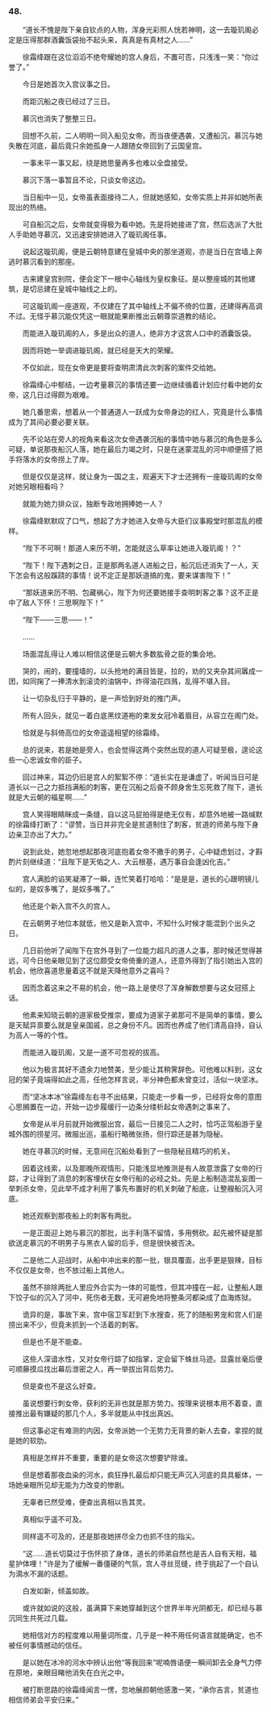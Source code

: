 ### 48.

　　“道长不愧是陛下亲自钦点的人物，浑身光彩照人恍若神明，这一去璇玑阁必定是压得那群酒囊饭袋抬不起头来，真真是有真材之人……”

　　徐霜绛跟在这位滔滔不绝夸耀她的宫人身后，不置可否，只浅浅一笑：“你过誉了。”

　　今日是她首次入宫议事之日。

　　而距沉船之夜已经过了三日。

　　慕沉也消失了整整三日。

　　回想不久前，二人明明一同入船见女帝。而当夜便遇袭，又遭船沉，慕沉与她失散在河底，最后竟只余她孤身一人跟随女帝回到了云国皇宫。

　　一事未平一事又起，绕是她思量再多也难以全盘接受。

　　慕沉下落一事暂且不论，只谈女帝这边。

　　当日船中一见，女帝虽表面接待二人，但就她感知，女帝实质上并非如她所表现出的热络。

　　可自船沉之后，女帝就变得极为看中她。先是将她接进了宫，然后选派了大批人手助她寻慕沉，又迅速安排她进入了璇玑阁任事。

　　说起这璇玑阁，便是云朝特意建在皇城中央的那坐道观，亦是当日在宫墙上奔逃时慕沉看到的那座。

　　古来建皇宫别院，便会定下一根中心轴线为皇权象征。是以整座城的其他建筑，是切忌建在皇城中轴线之上的。

　　可这璇玑阁一座道观，不仅建在了其中轴线上不偏不倚的位置，还建得再高调不过。无怪乎慕沉能仅凭这一眼就能果断推出云朝尊崇道教的结论。

　　而能进入璇玑阁的人，多是出众的道人，绝非方才这宫人口中的酒囊饭袋。

　　因而将她一举调进璇玑阁，就已经是天大的荣耀。

　　不仅如此，现在女帝更是要将查明肃清此次刺客的案件交给她。

　　徐霜绛心中郁结，一边考量慕沉的事情还要一边继续循着计划应付看中她的女帝，这几日过得颇为艰难。

　　她几番思索，想着从一个普通道人一跃成为女帝身边的红人，究竟是什么事情成为了其间必要必要关联。

　　先不论站在旁人的视角来看这次女帝遇袭沉船的事情中她与慕沉的角色是多么可疑，单说那夜船沉人落，她在最后力竭之时，只是在迷蒙混乱的河中顺便搭了把手将落水的女帝捞上了岸。

　　但是仅仅是这样，就让身为一国之主，观遍天下才士还拥有一座璇玑阁的女帝对她另眼相看吗？

　　就能为她力排众议，独断专政地拥捧她一人？

　　徐霜绛默默叹了口气，想起了方才她进入女帝与大臣们议事殿堂时那混乱的模样。

　　“陛下不可啊！那道人来历不明，怎能就这么草率让她进入璇玑阁！？”

　　“陛下！陛下遇刺之日，正是那两名道人进船之日，船沉后还消失了一人，天下怎会有这般蹊跷的事情！说不定正是那妖道搞的鬼，要来谋害陛下！”

　　“那妖道来历不明、包藏祸心，陛下为何还要她接手查明刺客之事？这不正是中了敌人下怀！三思啊陛下！”

　　“陛下——三思——！”

　　……

　　场面混乱得让人难以相信这便是云朝大多数肱骨之臣的集会地。

　　哭的，闹的，要撞墙的，以头抢地的满目皆是，拉的，劝的又夹杂其间羼成一团，如同掬了一捧清水到滚烫的油锅中，炸得油花四溅，乱得不堪入目。

　　让一切杂乱归于平静的，是一声恰到好处的推门声。

　　所有人回头，就见一着白底黑纹道袍的束发女冠冷着眉目，从容立在阁门处。

　　恰就是与斜倚高位的女帝遥遥相望的徐霜绛。

　　总的说来，若是她是旁人，也会觉得这两个突然出现的道人可疑至极，遑论这些一心忠诚女帝的臣子。

　　回过神来，耳边仍旧是宫人的絮絮不停：“道长实在是谦虚了，听闻当日可是道长以一己之力抵挡满船的刺客，更在沉船之后奋不顾身舍生忘死救了陛下，道长就是大云朝的福星啊……”

　　宫人笑得眼睛眯成一条缝，自以这马屁拍得是绝无仅有，却意外地被一路缄默的徐霜绛打断了：“谬赞，当日并非完全是贫道制住了刺客，贫道的师弟与陛下身边亲卫亦出了大力。”

　　说到此处，她忽地想起那夜河底抱着女帝不撒手的男子，心中疑虑划过，才斟酌片刻继续道：“且陛下是天佑之人、大云根基，遇万事自会逢凶化吉。”

　　宫人满脸的谄笑凝滞了一瞬，连忙笑着打哈哈：“是是是，道长的心跟明镜儿似的，是奴多嘴了，是奴多嘴了。”

　　他还是个新入宫不久的宫人。

　　在云朝男子地位本就低，他又是新入宫中，不知什么时候才能混到个出头之日。

　　几日前他听了闻陛下在宫外寻到了一位能力超凡的道人之事，那时候还觉得甚远，可今日他亲眼见到了这位颇受女帝倚重的道人，还意外得到了指引她出入宫的机会，他欣喜道思量着这不就是天降他意外之喜吗？

　　因而念着这来之不易的机会，他一路上是使尽了浑身解数想要与这女冠搭上话。

　　他素来知晓云朝的道家极受推崇，要成为道家子弟那可不是简单的事情，要么是天赋异禀要么就是皇亲国戚，总之身份不凡。因而也养成了他们清高自持，自认为高人一等的个性。

　　而能进入璇玑阁，又是一道不可忽视的拔高。

　　他以为极言其好不遗余力地赞美，至少能让其稍霁辞色。可他难以料到，这女冠的架子竟端得如此之高，任他怎样言说，半分神色都未曾变过，活似一块坚冰。

　　而“坚冰本冰”徐霜绛左右寻不出结果，只能走一步看一步，已经将女帝的意图心思搁置在一边，开始一边步履缓行一边条分缕析起女帝遇刺之事来了。

　　女帝是从半月前就开始微服出宫，最后一日接见二人之时，恰巧正驾船游于皇城外围的捞星河。微服出巡，虽船行略微张扬，但行踪还是甚为隐秘。

　　她在寻慕沉的时候，无意间在沉船处看到了一些隐秘且精巧的机关。

　　因着这线索，以及那晚所观情形，只能浅显地推测是有人故意泄露了女帝的行踪，才让得到了消息的刺客埋伏在女帝行船的必经之处。先是上船制造混乱妄图一举刺杀女帝，见此举不成才利用了事先布置好的机关刺破了船底，让整艘船沉入河底。

　　她还观察到那夜船上的刺客有两批。

　　一是正面迎上她与慕沉的那批，出手利落不留情，多用劈砍。起先被怀疑是那欲送走慕沉的不明男子与黑衣人留的后手，但是很快被否决。

　　二是他二人迎战时，从船中冲出来的那一批，银具覆面，出手更是狠辣，目标不仅仅是女帝，也不放过船上其他人。

　　虽然不排除两批人里应外合实为一体的可能性，但其冲撞在一起，让整船人跟下饺子似的沉入了河中，死伤者无数，无可避免地将整条河都染成了血海炼狱。

　　诡异的是，事故下来，宫中宿卫军赶到下水搜查，死了的随船男宠和宫人们是捞出来不少，但竟未抓到一个活着的刺客。

　　但是也不是不能查。

　　这些人深谙水性，又对女帝行踪了如指掌，定会留下蛛丝马迹。显露丝毫后便可顺藤摸瓜找出幕后泄密之人，再一举拔出背后势力。

　　但是查也不是这么好查。

　　虽说想要行刺女帝，获利的无非也就是那方势力。按理来说根本用不着查，直接推出最有嫌疑的那几个人，多半就能从中找出真凶。

　　但这事必定有难测的内因，女帝派她一个无势力无背景的新人去查，拿捏的就是她的软肋。

　　真相是怎样并不重要，重要的是女帝这次想要铲除谁。

　　但是想着那夜血染的河水，疯狂挣扎最后却只能无声沉入河底的具具躯体，一场她亲眼所见却无能为力改变的惨剧。

　　无辜者已然受难，便查出真相以告其灵。

　　真相似乎遥不可及。

　　同样遥不可及的，还是那夜她拼尽全力也抓不住的指尖。

　　“这……道长切莫过于伤怀损了身体，道长的师弟自然也是吉人自有天相，福星护体哩！”许是为了缓解一番僵硬的气氛，宫人寻丝觅缝，终于挑起了一个自认为滴水不漏的话题。

　　白发如新，倾盖如故。

　　或许就如说的这般，虽满算下来她穿越到这个世界半年光阴都无，却已经与慕沉同生共死过几载。

　　她相信对方的程度难以用量词所度，几乎是一种不用任何语言就能确定，也不被任何事情撼动的信任。

　　是以她在冰冷的河水中辨认出他“等我回来”呢喃唇语便一瞬间卸去全身气力停在原地，亲眼目睹他消失在白光之中。

　　被打断思路的徐霜绛闻言一愣，忽地展颜朝他感激一笑，“承你吉言，贫道也相信师弟会平安归来。”
